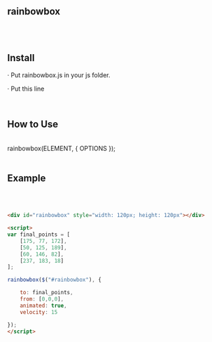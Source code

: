 ## rainbowbox
<br>
<br>

## Install
<p>· Put rainbowbox.js in your js folder.</p>
<p>· Put this line <script src="/folder/rainbowbox.js" async></script></p>
<br>

## How to Use
<br>
rainbowbox(ELEMENT, { OPTIONS });
<br>
<br>

## Example
<br>
<br>

```html
<div id="rainbowbox" style="width: 120px; height: 120px"></div>

<script>
var final_points = [
	[175, 77, 172],
	[50, 125, 189],
	[60, 146, 82],
	[237, 183, 18]
];

rainbowbox($("#rainbowbox"), {

	to: final_points,
	from: [0,0,0],
	animated: true,
	velocity: 15

});
</script>
```

